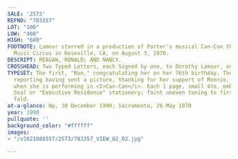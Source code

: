 ```yaml
---
SALE: '2573'
REFNO: "783357"
LOT: "100"
LOW: "400"
HIGH: "600"
FOOTNOTE: Lamour starred in a production of Porter's musical Can-Can that opened at
  Music Circus in Roseville, CA, on August 3, 1970.
DESCRIPT: REAGAN, RONALD; AND NANCY.
CROSSHEAD: Two Typed Letters, each Signed by one, to Dorothy Lamour, on personal topics.
TYPESET: The first, "Ron," congratulating her on her 76th birthday. The second, "Nancy,"
  reporting having sent a picture, thanking for her support of Ronnie, hoping to meet
  when she is performing in <I>Can-Can</i>. Each 1 page, small 4to, embossed Great
  Seal or "Executive Residence" stationery; faint uneven toning to first, horizontal
  fold.
at-a-glance: Np, 10 December 1990; Sacramento, 26 May 1970
year: 1990
pullquote: ''
background_color: "#ffffff"
images:
- "/v1621888557/2573/783357_VIEW_02_02.jpg"

---
```

